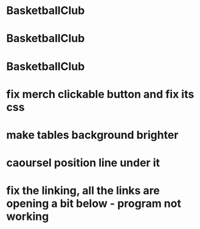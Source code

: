 # BasketballClub
# BasketballClub
# BasketballClub
# fix merch clickable button and fix its css
# make tables background brighter
# caoursel position line under it 
# fix the linking, all the links are opening a bit below - program not working 
# 